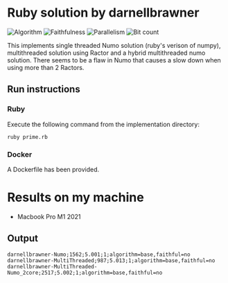 # Ruby solution by darnellbrawner

![Algorithm](https://img.shields.io/badge/Algorithm-base-green)
![Faithfulness](https://img.shields.io/badge/Faithful-no-yellowgreen)
![Parallelism](https://img.shields.io/badge/Parallel-yes-green)
![Bit count](https://img.shields.io/badge/Bits-unknown-yellowgreen)

This implements single threaded Numo solution (ruby's verison of numpy), multithreaded solution using Ractor and 
a hybrid multithreaded numo solution. There seems to be a flaw in Numo that causes a slow down when using more 
than 2 Ractors. 

## Run instructions

### Ruby
Execute the following command from the implementation directory:
```
ruby prime.rb
```

### Docker
A Dockerfile has been provided.

# Results on my machine

 - Macbook Pro M1 2021

## Output
```
darnellbrawner-Numo;1562;5.001;1;algorithm=base,faithful=no
darnellbrawner-MultiThreaded;987;5.013;1;algorithm=base,faithful=no
darnellbrawner-MultiThreaded-Numo_2core;2517;5.002;1;algorithm=base,faithful=no

```
